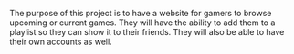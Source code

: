 The purpose of this project is to have a website for gamers to browse upcoming or current games. They will have the ability to add them to a playlist so they can show it to their friends. They will also be able to have their own accounts as well.
